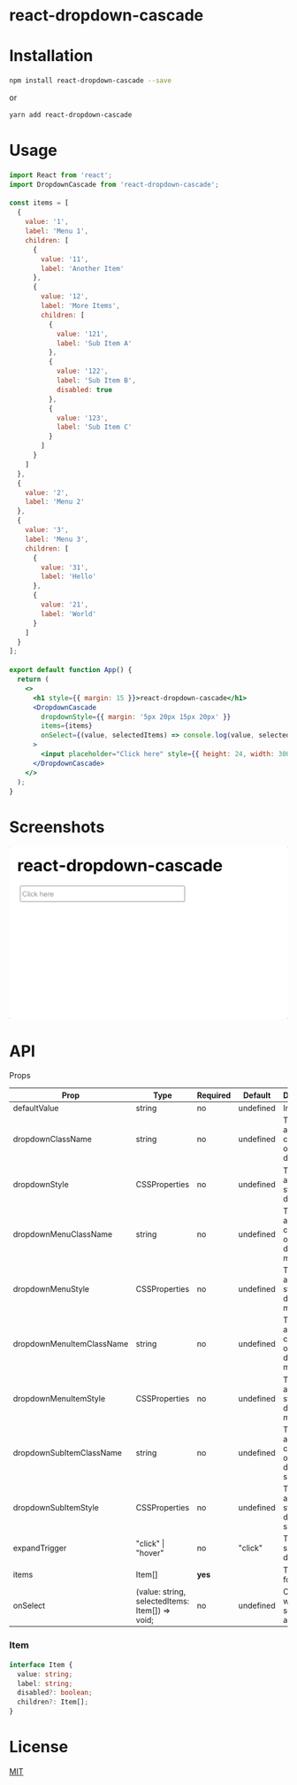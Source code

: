 # react-dropdown-cascade

Installation
============

```sh
npm install react-dropdown-cascade --save
```

or

```sh
yarn add react-dropdown-cascade
```

Usage
=======

```jsx
import React from 'react';
import DropdownCascade from 'react-dropdown-cascade';

const items = [
  {
    value: '1',
    label: 'Menu 1',
    children: [
      {
        value: '11',
        label: 'Another Item'
      },
      {
        value: '12',
        label: 'More Items',
        children: [
          {
            value: '121',
            label: 'Sub Item A'
          },
          {
            value: '122',
            label: 'Sub Item B',
            disabled: true
          },
          {
            value: '123',
            label: 'Sub Item C'
          }
        ]
      }
    ]
  },
  {
    value: '2',
    label: 'Menu 2'
  },
  {
    value: '3',
    label: 'Menu 3',
    children: [
      {
        value: '31',
        label: 'Hello'
      },
      {
        value: '21',
        label: 'World'
      }
    ]
  }
];

export default function App() {
  return (
    <>
      <h1 style={{ margin: 15 }}>react-dropdown-cascade</h1>
      <DropdownCascade
        dropdownStyle={{ margin: '5px 20px 15px 20px' }}
        items={items}
        onSelect={(value, selectedItems) => console.log(value, selectedItems)}
      >
        <input placeholder="Click here" style={{ height: 24, width: 300 }} />
      </DropdownCascade>
    </>
  );
}
```

Screenshots
===========

![](image1.gif)

API
===

Props

| Prop                      | Type                                            | Required | Default   | Description                                    |
|---------------------------|-------------------------------------------------|----------|-----------|------------------------------------------------|
| defaultValue              | string                                          | no       | undefined | Initial value                                   |
| dropdownClassName         | string                                          | no       | undefined | The additional className of dropdown           |
| dropdownStyle             | CSSProperties                                   | no       | undefined | The additional style of dropdown               |
| dropdownMenuClassName     | string                                          | no       | undefined | The additional className of dropdown menu      |
| dropdownMenuStyle         | CSSProperties                                   | no       | undefined | The additional style of dropdown menu          |
| dropdownMenuItemClassName | string                                          | no       | undefined | The additional className of dropdown menu item |
| dropdownMenuItemStyle     | CSSProperties                                   | no       | undefined | The additional style of dropdown menu item     |
| dropdownSubItemClassName  | string                                          | no       | undefined | The additional className of dropdown subitem   |
| dropdownSubItemStyle      | CSSProperties                                   | no       | undefined | The additional style of dropdown subitem       |
| expandTrigger             | "click" \| "hover"                              | no       | "click"   | Trigger that shows the dropdown                |
| items                     | Item[]                                          | **yes**  |           | The data for cascade                           |
| onSelect                  | (value: string, selectedItems: Item[]) => void; | no       | undefined | Callback when selecting an item                |

### Item

```ts
interface Item {
  value: string;
  label: string;
  disabled?: boolean;
  children?: Item[];
}
```

License
=======

[MIT](https://choosealicense.com/licenses/mit)
